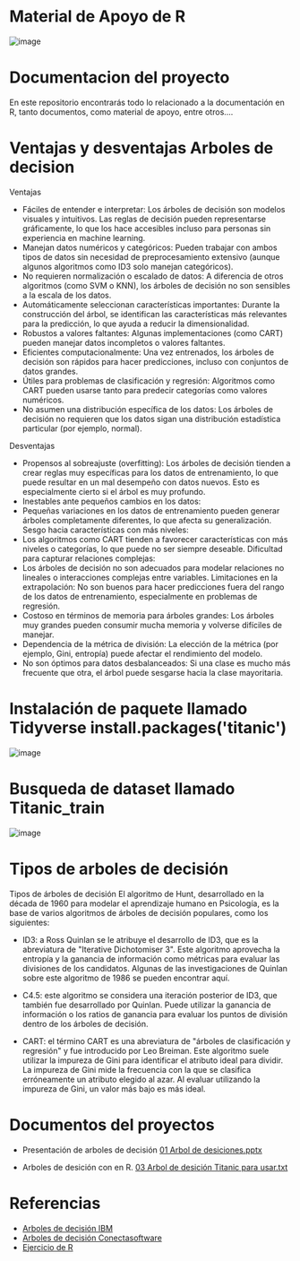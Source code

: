 # Material de Apoyo de R
![image](https://github.com/user-attachments/assets/f5525d1e-9f31-4187-aec5-fb0df8226e44)



# Documentacion del proyecto
En este repositorio encontrarás todo lo relacionado a la documentación en R, tanto documentos, como material de apoyo, entre otros....

# Ventajas y desventajas Arboles de decision

Ventajas 

- Fáciles de entender e interpretar:
Los árboles de decisión son modelos visuales y intuitivos. Las reglas de decisión pueden representarse gráficamente, lo que los hace accesibles incluso para personas sin experiencia en machine learning.
- Manejan datos numéricos y categóricos:
Pueden trabajar con ambos tipos de datos sin necesidad de preprocesamiento extensivo (aunque algunos algoritmos como ID3 solo manejan categóricos).
- No requieren normalización o escalado de datos:
A diferencia de otros algoritmos (como SVM o KNN), los árboles de decisión no son sensibles a la escala de los datos.
- Automáticamente seleccionan características importantes:
Durante la construcción del árbol, se identifican las características más relevantes para la predicción, lo que ayuda a reducir la dimensionalidad.
- Robustos a valores faltantes:
Algunas implementaciones (como CART) pueden manejar datos incompletos o valores faltantes.
- Eficientes computacionalmente:
Una vez entrenados, los árboles de decisión son rápidos para hacer predicciones, incluso con conjuntos de datos grandes.
- Útiles para problemas de clasificación y regresión:
Algoritmos como CART pueden usarse tanto para predecir categorías como valores numéricos.
- No asumen una distribución específica de los datos:
Los árboles de decisión no requieren que los datos sigan una distribución estadística particular (por ejemplo, normal).

Desventajas 

- Propensos al sobreajuste (overfitting):
Los árboles de decisión tienden a crear reglas muy específicas para los datos de entrenamiento, lo que puede resultar en un mal desempeño con datos nuevos. Esto es especialmente cierto si el árbol es muy profundo.
- Inestables ante pequeños cambios en los datos:
- Pequeñas variaciones en los datos de entrenamiento pueden generar árboles completamente diferentes, lo que afecta su generalización.
Sesgo hacia características con más niveles:
- Los algoritmos como CART tienden a favorecer características con más niveles o categorías, lo que puede no ser siempre deseable.
Dificultad para capturar relaciones complejas:
- Los árboles de decisión no son adecuados para modelar relaciones no lineales o interacciones complejas entre variables.
Limitaciones en la extrapolación:
No son buenos para hacer predicciones fuera del rango de los datos de entrenamiento, especialmente en problemas de regresión.
- Costoso en términos de memoria para árboles grandes:
Los árboles muy grandes pueden consumir mucha memoria y volverse difíciles de manejar.
- Dependencia de la métrica de división:
La elección de la métrica (por ejemplo, Gini, entropía) puede afectar el rendimiento del modelo.
- No son óptimos para datos desbalanceados:
Si una clase es mucho más frecuente que otra, el árbol puede sesgarse hacia la clase mayoritaria.

# Instalación de paquete llamado Tidyverse install.packages('titanic')
![image](https://github.com/user-attachments/assets/0961f8fc-9d99-4b97-bf63-c1a9ffd71393)

# Busqueda de dataset llamado Titanic_train
![image](https://github.com/user-attachments/assets/851927bc-69d4-4dd7-bc87-cac649bb889f)


# Tipos de arboles de decisión
Tipos de árboles de decisión
El algoritmo de Hunt, desarrollado en la década de 1960 para modelar el aprendizaje humano en Psicología, es la base de varios algoritmos de árboles de decisión populares, como los siguientes:

- ID3: a Ross Quinlan se le atribuye el desarrollo de ID3, que es la abreviatura de "Iterative Dichotomiser 3". Este algoritmo aprovecha la entropía y la ganancia de información como métricas para evaluar las divisiones de los candidatos. Algunas de las investigaciones de Quinlan sobre este algoritmo de 1986 se pueden encontrar aquí.

- C4.5: este algoritmo se considera una iteración posterior de ID3, que también fue desarrollado por Quinlan. Puede utilizar la ganancia de información o los ratios de ganancia para evaluar los puntos de división dentro de los árboles de decisión.

- CART: el término CART es una abreviatura de "árboles de clasificación y regresión" y fue introducido por Leo Breiman. Este algoritmo suele utilizar la impureza de Gini para identificar el atributo ideal para dividir. La impureza de Gini mide la frecuencia con la que se clasifica erróneamente un atributo elegido al azar. Al evaluar utilizando la impureza de Gini, un valor más bajo es más ideal.

# Documentos del proyectos 

- Presentación de arboles de decisión
[01 Arbol de desiciones.pptx](https://github.com/user-attachments/files/18901038/01.Arbol.de.desiciones.pptx)

- Arboles de desición con en R.
[03  Arbol de desición Titanic para usar.txt](https://github.com/user-attachments/files/18901059/03.Arbol.de.desicion.Titanic.para.usar.txt)

# Referencias 
- [Arboles de decisión IBM](https://www.ibm.com/mx-es/think/topics/decision-trees)
- [Arboles de decisión Conectasoftware](https://www.conectasoftware.com/magazine/arboles-de-decisiones-en-la-mineria-de-datos)
- [Ejercicio de R](https://www.youtube.com/watch?v=m1prEGQ-1As&t=1s)


